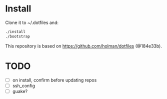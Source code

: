 # Install

Clone it to ~/.dotfiles and:

```bash
./install
./bootstrap
```

This repository is based on https://github.com/holman/dotfiles (@184e33b).

# TODO

- [ ] on install, confirm before updating repos
- [ ] ssh_config
- [ ] guake?
